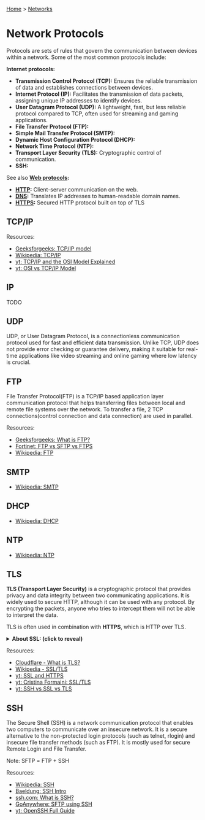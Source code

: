 [Home](../../README.md) > [Networks](./README.md)

# Network Protocols

Protocols are sets of rules that govern the communication between devices within a network. Some of the most common protocols include:

**Internet protocols:**
- **Transmission Control Protocol (TCP):** Ensures the reliable transmission of data and establishes connections between devices.
- **Internet Protocol (IP):** Facilitates the transmission of data packets, assigning unique IP addresses to identify devices.
- **User Datagram Protocol (UDP):** A lightweight, fast, but less reliable protocol compared to TCP, often used for streaming and gaming applications.
- **File Transfer Protocol (FTP):**
- **Simple Mail Transfer Protocol (SMTP):**
- **Dynamic Host Configuration Protocol (DHCP):**
- **Network Time Protocol (NTP):**
- **Transport Layer Security (TLS):** Cryptographic control of communication.
- **SSH:**

See also **[Web protocols](./web-protocols.md):**
- **[HTTP](./web-protocols.md#http):** Client-server communication on the web.
- **[DNS](./web-protocols.md#dns):** Translates IP addresses to human-readable domain names.
- **[HTTPS](./web-protocols.md#https):** Secured HTTP protocol built on top of TLS

## TCP/IP

Resources:
- [Geeksforgeeks: TCP/IP model](https://www.geeksforgeeks.org/tcp-ip-model/)
- [Wikipedia: TCP/IP](https://en.wikipedia.org/wiki/Internet_protocol_suite)
- [yt: TCP/IP and the OSI Model Explained](https://www.youtube.com/watch?v=e5DEVa9eSN0)
- [yt: OSI vs TCP/IP Model](https://www.youtube.com/watch?v=F5rni9fr1yE)

## IP

TODO

## UDP

<!-- TODO: connectionless, error checking, guarantee delivery, latency -->
UDP, or User Datagram Protocol, is a connectionless communication protocol used for fast and efficient data transmission. Unlike TCP, UDP does not provide error checking or guarantee delivery, making it suitable for real-time applications like video streaming and online gaming where low latency is crucial.

## FTP

File Transfer Protocol(FTP) is a TCP/IP based application layer communication protocol that helps transferring files between local and remote file systems over the network. To transfer a file, 2 TCP connections(control connection and data connection) are used in parallel.

<!-- TODO: SFTP, FTPS -->

Resources:
- [Geeksforgeeks: What is FTP?](https://www.geeksforgeeks.org/file-transfer-protocol-ftp-in-application-layer/)
- [Fortinet: FTP vs SFTP vs FTPS](https://www.fortinet.com/resources/cyberglossary/file-transfer-protocol-ftp-meaning)
- [Wikipedia: FTP](https://en.wikipedia.org/wiki/File_Transfer_Protocol)

## SMTP

- [Wikipedia: SMTP](https://en.wikipedia.org/wiki/Simple_Mail_Transfer_Protocol)

## DHCP

- [Wikipedia: DHCP](https://en.wikipedia.org/wiki/Dynamic_Host_Configuration_Protocol)

## NTP

- [Wikipedia: NTP](https://en.wikipedia.org/wiki/Network_Time_Protocol)

## TLS

**TLS (Transport Layer Security)** is a cryptographic protocol that provides privacy and data integrity between two communicating applications. It is widely used to secure HTTP, although it can be used with any protocol. By encrypting the packets, anyone who tries to intercept them will not be able to interpret the data.

TLS is often used in combination with **HTTPS**, which is HTTP over TLS.

<details id="ssl">
<summary><b>About SSL: (click to reveal)</b></summary>

SSL (Secure Sockets Layer) is another encryption protocol now deprecated due to security flaws, and most modern web browsers no longer support it. But TLS is still secure and widely supported, so preferably use TLS.

Resources:
- [Cloudflare - What is SSL?](https://www.cloudflare.com/learning/ssl/what-is-ssl/)
</details>

Resources:
- [Cloudflare - What is TLS?](https://www.cloudflare.com/en-gb/learning/ssl/transport-layer-security-tls/)
- [Wikipedia - SSL/TLS](https://en.wikipedia.org/wiki/Transport_Layer_Security)
- [yt: SSL and HTTPS](https://www.youtube.com/watch?v=S2iBR2ZlZf0)
- [yt: Cristina Formaini: SSL/TLS](https://www.youtube.com/watch?v=Rp3iZUvXWlM)
- [yt: SSH vs SSL vs TLS](https://www.youtube.com/watch?v=k3rFFLmQCuY)

## SSH

<!-- telnet, rlogin -->
The Secure Shell (SSH) is a network communication protocol that enables two computers to communicate over an insecure network. It is a secure alternative to the non-protected login protocols (such as telnet, rlogin) and insecure file transfer methods (such as FTP). It is mostly used for secure Remote Login and File Transfer.

Note: SFTP = FTP + SSH

Resources:
- [Wikipedia: SSH](https://en.wikipedia.org/wiki/Secure_Shell)
- [Baeldung: SSH Intro](https://www.baeldung.com/cs/ssh-intro)
- [ssh.com: What is SSH?](https://www.ssh.com/academy/ssh/protocol)
- [GoAnywhere: SFTP using SSH](https://www.goanywhere.com/blog/how-sftp-works)
- [yt: OpenSSH Full Guide](https://www.youtube.com/watch?v=ys5zh7kexve)
